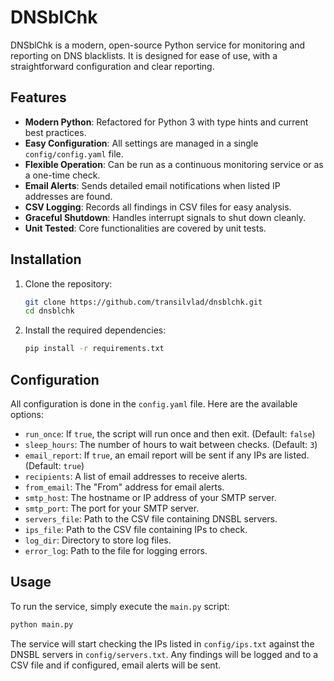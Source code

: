 # DNSblChk

DNSblChk is a modern, open-source Python service for monitoring and reporting on DNS blacklists. It is designed for ease of use, with a straightforward configuration and clear reporting.

## Features

-   **Modern Python**: Refactored for Python 3 with type hints and current best practices.
-   **Easy Configuration**: All settings are managed in a single `config/config.yaml` file.
-   **Flexible Operation**: Can be run as a continuous monitoring service or as a one-time check.
-   **Email Alerts**: Sends detailed email notifications when listed IP addresses are found.
-   **CSV Logging**: Records all findings in CSV files for easy analysis.
-   **Graceful Shutdown**: Handles interrupt signals to shut down cleanly.
-   **Unit Tested**: Core functionalities are covered by unit tests.

## Installation

1.  Clone the repository:
    ```bash
    git clone https://github.com/transilvlad/dnsblchk.git
    cd dnsblchk
    ```

2.  Install the required dependencies:
    ```bash
    pip install -r requirements.txt
    ```

## Configuration

All configuration is done in the `config.yaml` file. Here are the available options:

-   `run_once`: If `true`, the script will run once and then exit. (Default: `false`)
-   `sleep_hours`: The number of hours to wait between checks. (Default: `3`)
-   `email_report`: If `true`, an email report will be sent if any IPs are listed. (Default: `true`)
-   `recipients`: A list of email addresses to receive alerts.
-   `from_email`: The "From" address for email alerts.
-   `smtp_host`: The hostname or IP address of your SMTP server.
-   `smtp_port`: The port for your SMTP server.
-   `servers_file`: Path to the CSV file containing DNSBL servers.
-   `ips_file`: Path to the CSV file containing IPs to check.
-   `log_dir`: Directory to store log files.
-   `error_log`: Path to the file for logging errors.

## Usage

To run the service, simply execute the `main.py` script:

```bash
python main.py
```

The service will start checking the IPs listed in `config/ips.txt` against the DNSBL servers in `config/servers.txt`.
Any findings will be logged and to a CSV file and if configured, email alerts will be sent.
